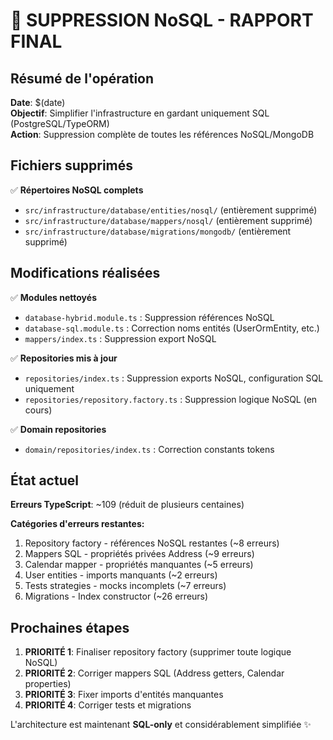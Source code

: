 # 🚀 SUPPRESSION NoSQL - RAPPORT FINAL

## Résumé de l'opération

**Date**: $(date)  
**Objectif**: Simplifier l'infrastructure en gardant uniquement SQL (PostgreSQL/TypeORM)  
**Action**: Suppression complète de toutes les références NoSQL/MongoDB

## Fichiers supprimés

✅ **Répertoires NoSQL complets**
- `src/infrastructure/database/entities/nosql/` (entièrement supprimé)
- `src/infrastructure/database/mappers/nosql/` (entièrement supprimé)  
- `src/infrastructure/database/migrations/mongodb/` (entièrement supprimé)

## Modifications réalisées

✅ **Modules nettoyés**
- `database-hybrid.module.ts` : Suppression références NoSQL
- `database-sql.module.ts` : Correction noms entités (UserOrmEntity, etc.)
- `mappers/index.ts` : Suppression export NoSQL

✅ **Repositories mis à jour**
- `repositories/index.ts` : Suppression exports NoSQL, configuration SQL uniquement
- `repositories/repository.factory.ts` : Suppression logique NoSQL (en cours)

✅ **Domain repositories**
- `domain/repositories/index.ts` : Correction constants tokens

## État actuel

**Erreurs TypeScript**: ~109 (réduit de plusieurs centaines)

**Catégories d'erreurs restantes:**
1. Repository factory - références NoSQL restantes (~8 erreurs)
2. Mappers SQL - propriétés privées Address (~9 erreurs)  
3. Calendar mapper - propriétés manquantes (~5 erreurs)
4. User entities - imports manquants (~2 erreurs)
5. Tests strategies - mocks incomplets (~7 erreurs)
6. Migrations - Index constructor (~26 erreurs)

## Prochaines étapes

1. **PRIORITÉ 1**: Finaliser repository factory (supprimer toute logique NoSQL)
2. **PRIORITÉ 2**: Corriger mappers SQL (Address getters, Calendar properties)
3. **PRIORITÉ 3**: Fixer imports d'entités manquantes
4. **PRIORITÉ 4**: Corriger tests et migrations

L'architecture est maintenant **SQL-only** et considérablement simplifiée ✨
